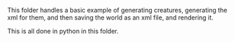 This folder handles a basic example of generating creatures, generating the xml for them, and then saving the world as an xml file, and rendering it.

This is all done in python in this folder.